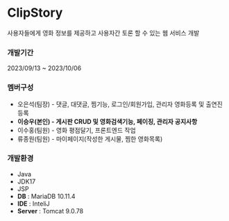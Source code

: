 # ClipStory
사용자들에게 영화 정보를 제공하고 사용자간 토론 할 수 있는 웹 서비스 개발


### 개발기간
2023/09/13 ~ 2023/10/06 


### 멤버구성
+ 오은석(팀장) - 댓글, 대댓글, 찜기능, 로그인/회원가입, 관리자 영화등록 및 출연진등록
+ __이승우(본인) - 게시판 CRUD 및 영화검색기능, 페이징, 관리자 공지사항__
+ 이수홍(팀원) - 영화 평점달기, 프론트엔드 작업
+ 류종원(팀원) - 마이페이지(작성한 게시물, 찜한 영화목록)


### 개발환경
+ Java
+ JDK17
+ JSP
+ __DB__ : MariaDB 10.11.4
+ __IDE__ : InteliJ
+ __Server__ : Tomcat 9.0.78

